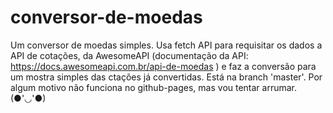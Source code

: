 # conversor-de-moedas
Um conversor de moedas simples.
Usa fetch API para requisitar os dados a API de cotações, da AwesomeAPI (documentação da API: https://docs.awesomeapi.com.br/api-de-moedas ) e faz a conversão para um mostra simples das ctações já convertidas.
Está na branch 'master'.
Por algum motivo não funciona no github-pages, mas vou tentar arrumar. (●'◡'●)
